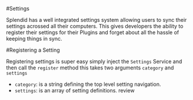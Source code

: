 #Settings 

Splendid has a well integrated settings system allowing users to sync their settings acrossed all their computers. This gives developers the ability to register their settings for their Plugins and forget about all the hassle of keeping things in sync.

#Registering a Setting

Registering settings is super easy simply inject the `Settings` Service and then call the `register`
method this takes two arguments `category` and `settings` 

* `category`: is a string defining the top level setting navigation.
* `settings`: is an array of setting definitions. review 

